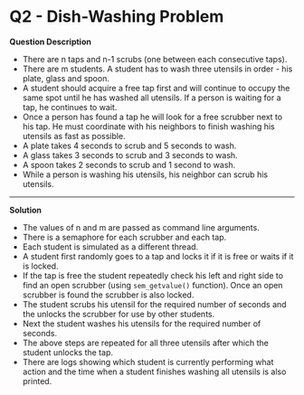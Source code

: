 # Q2 - Dish-Washing Problem
<b> Question Description </b>
- There are n taps and n-1 scrubs (one between each consecutive taps).
- There are m students. A student has to wash three utensils in order - his plate, glass and spoon.
- A student should acquire a free tap first and will  continue to occupy the same spot until he has washed all utensils. If a person is waiting for a tap, he continues to wait.
- Once a person has found a tap he will look for a free scrubber next to his tap. He must coordinate with his neighbors to finish washing his utensils as fast as possible.
- A plate takes 4 seconds to scrub and 5 seconds to wash.
- A glass takes 3 seconds to scrub and 3 seconds to wash.
- A spoon takes 2 seconds to scrub and 1 second to wash.
- While a person is washing his utensils, his neighbor can scrub his utensils.

***

<b> Solution </b>
- The values of n and m are passed as command line arguments.
- There is a semaphore for each scrubber and each tap.
- Each student is simulated as a different thread.
- A student first randomly goes to a tap and locks it if it is free or waits if it is locked.
- If the tap is free the student repeatedly check his left and right side to find an open scrubber (using ```sem_getvalue()``` function). Once an open scrubber is found the scrubber is also locked.
- The student scrubs his utensil for the required number of seconds and the unlocks the scrubber for use by other students.
- Next the student washes his utensils for the required number of seconds.
- The above steps are repeated for all three utensils after which the student unlocks the tap.
- There are logs showing which student is currently performing what action and the time when a student finishes washing all utensils is also printed.
